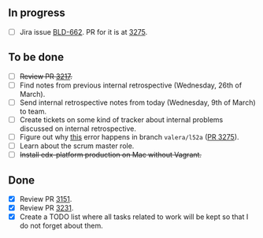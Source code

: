 ## In progress ##

- [ ] Jira issue [BLD-662](https://edx-wiki.atlassian.net/browse/BLD-662). PR for it is at [3275](https://github.com/edx/edx-platform/pull/3275).

## To be done ##

- [ ] ~~Review PR [3217](https://github.com/edx/edx-platform/pull/3217).~~
- [ ] Find notes from previous internal retrospective (Wednesday, 26th of March).
- [ ] Send internal retrospective notes from today (Wednesday, 9th of March) to team.
- [ ] Create tickets on some kind of tracker about internal problems discussed on internal retrospective.
- [ ] Figure out why [this](https://gist.github.com/valera-rozuvan/10283848) error happens in branch `valera/l52a` ([PR 3275](https://github.com/edx/edx-platform/pull/3275)).
- [ ] Learn about the scrum master role.
- [ ] ~~Install edx-platform production on Mac without Vagrant.~~

## Done ##

- [X] Review PR [3151](https://github.com/edx/edx-platform/pull/3151).
- [X] Review PR [3231](https://github.com/edx/edx-platform/pull/3231).
- [X] Create a TODO list where all tasks related to work will be kept so that I do not forget about them.
